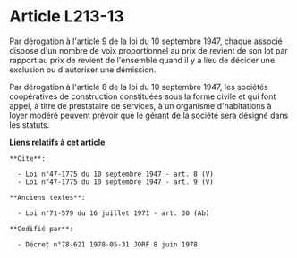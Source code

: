 # Article L213-13

Par dérogation à l'article 9 de la loi du 10 septembre 1947, chaque associé dispose d'un nombre de voix proportionnel au prix
de revient de son lot par rapport au prix de revient de l'ensemble quand il y a lieu de décider une exclusion ou d'autoriser
une démission. 

Par dérogation à l'article 8 de la loi du 10 septembre 1947, les sociétés coopératives de construction constituées sous la
forme civile et qui font appel, à titre de prestataire de services, à un organisme d'habitations à loyer modéré peuvent
prévoir que le gérant de la société sera désigné dans les statuts.

**Liens relatifs à cet article**

	**Cite**:

	  - Loi n°47-1775 du 10 septembre 1947 - art. 8 (V)
	  - Loi n°47-1775 du 10 septembre 1947 - art. 9 (V)

	**Anciens textes**:

	  - Loi n°71-579 du 16 juillet 1971 - art. 30 (Ab)

	**Codifié par**:

	  - Décret n°78-621 1978-05-31 JORF 8 juin 1978
